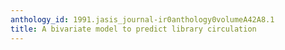 ```yaml
---
anthology_id: 1991.jasis_journal-ir0anthology0volumeA42A8.1
title: A bivariate model to predict library circulation
---
```

